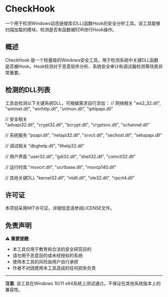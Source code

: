 ﻿# CheckHook

一个用于检测Windows动态链接库(DLL)函数Hook的安全分析工具。该工具能够扫描加载的模块，检测是否有函数被EDR进行Hook操作。

## 概述

CheckHook 是一个轻量级的Windows安全工具，用于检测系统中关键DLL函数是否被Hook。Hook检测对于恶意软件分析、系统安全审计和调试器检测等场景非常重要。


## 检测的DLL列表
工具会检测以下关键系统DLL，可根据需求自行添加：
// 网络相关
"ws2_32.dll", "wininet.dll", "winhttp.dll", "urlmon.dll", "iphlpapi.dll"

// 安全相关  
"advapi32.dll", "crypt32.dll", "bcrypt.dll", "cryptsvc.dll", "schannel.dll"

// 系统服务
"psapi.dll", "netapi32.dll", "srvcli.dll", "sechost.dll", "setupapi.dll"

// 调试相关
"dbghelp.dll", "tlhelp32.dll"

// 用户界面
"user32.dll", "gdi32.dll", "shell32.dll", "comctl32.dll"

// 运行时库
"msvcrt.dll", "ucrtbase.dll", "msvcp140.dll"

// 其他关键DLL
"kernel32.dll", "ntdll.dll", "ole32.dll", "rpcrt4.dll"

## 许可证

本项目采用MIT许可证。详细信息请参阅LICENSE文件。



## 免责声明

⚠️ **重要提醒**: 
- 本工具仅用于教育和合法的安全研究目的
- 请勿用于恶意目的或未经授权的系统
- 使用本工具的风险由用户自行承担
- 作者不对因使用本工具造成的任何损失负责


---

**注意**: 该工具在Windows 10/11 x64系统上测试通过。不保证在其他系统版本上的兼容性。

